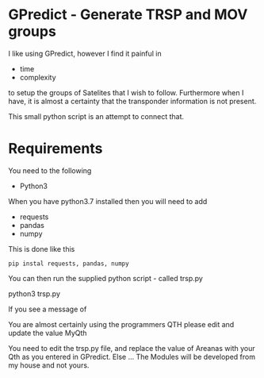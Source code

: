 # GPredict - Generate TRSP and MOV groups

I like using GPredict, however I find it painful in 

  - time
  - complexity 

to setup the groups of Satelites that I wish to follow. Furthermore when I have, it is almost a certainty that the transponder information is not present.

This small python script is an attempt to connect that.

# Requirements

You need to the following

  - Python3

When you have python3.7 installed then you will need to add

  - requests
  - pandas
  - numpy

This is done like this

    pip instal requests, pandas, numpy

You can then run the supplied python script - called trsp.py

python3 trsp.py

If you see a message of 

  You are almost certainly using the programmers QTH please edit and update the value MyQth

You need to edit the trsp.py file, and replace the value of Areanas with your Qth as you entered in GPredict. Else ... The Modules will be developed from my house and not yours.


